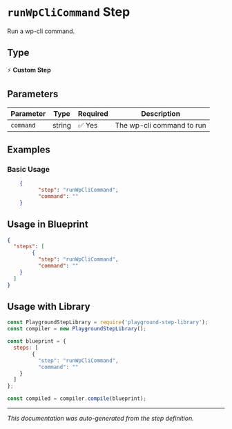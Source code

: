 # `runWpCliCommand` Step

Run a wp-cli command.

## Type
⚡ **Custom Step**

## Parameters

| Parameter | Type | Required | Description |
|-----------|------|----------|-------------|
| `command` | string | ✅ Yes | The wp-cli command to run |


## Examples

### Basic Usage
```json
    {
          "step": "runWpCliCommand",
          "command": ""
    }
```

## Usage in Blueprint

```json
{
  "steps": [
        {
          "step": "runWpCliCommand",
          "command": ""
    }
  ]
}
```

## Usage with Library

```javascript
const PlaygroundStepLibrary = require('playground-step-library');
const compiler = new PlaygroundStepLibrary();

const blueprint = {
  steps: [
        {
          "step": "runWpCliCommand",
          "command": ""
    }
  ]
};

const compiled = compiler.compile(blueprint);
```

---

*This documentation was auto-generated from the step definition.*
